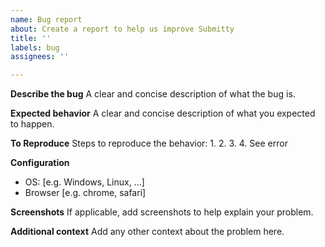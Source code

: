 ```yaml
---
name: Bug report
about: Create a report to help us improve Submitty
title: ''
labels: bug
assignees: ''

---
```


**Describe the bug**
A clear and concise description of what the bug is.

**Expected behavior**
A clear and concise description of what you expected to happen.

**To Reproduce**
Steps to reproduce the behavior:
1. 
2. 
3. 
4. See error

**Configuration**
 - OS: [e.g. Windows, Linux, ...]
 - Browser [e.g. chrome, safari]

**Screenshots**
If applicable, add screenshots to help explain your problem.

**Additional context**
Add any other context about the problem here.
